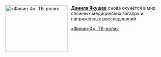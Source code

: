 <!--2025-08-14 09:31:00-->
<div class="yb">
  <div class="rss kino_kino"><a href="https://www.kino-teatr.ru/video/52572/" title="«Филин-4». ТВ-ролик"><img src="https://www.kino-teatr.ru/video/2/7/52572/poster.jpg" width="196" height="147" align="left" hspace="5" style="margin: 0px 10px 0px 5px" alt="«Филин-4». ТВ-ролик"/></a><a href=https://www.kino-teatr.ru/kino/acter/m/ros/9769/bio/ target=_blank><strong>Данила Якушев</strong></a> снова окунётся в мир сложных медицинских загадок и напряженных расследований <p class="titl"><a href="https://www.kino-teatr.ru/video/52572/">«Филин-4». ТВ-ролик</a></p></div>
</div>
